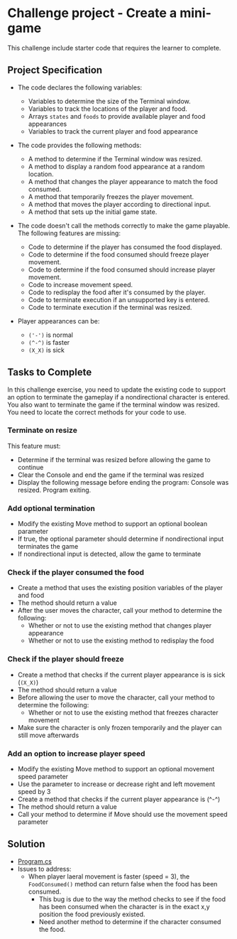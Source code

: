 # Challenge project - Create a mini-game
This challenge include starter code that requires the learner to complete.

## Project Specification
- The code declares the following variables:
    - Variables to determine the size of the Terminal window.
    - Variables to track the locations of the player and food.
    - Arrays `states` and `foods` to provide available player and food appearances
    - Variables to track the current player and food appearance

- The code provides the following methods:
    - A method to determine if the Terminal window was resized.
    - A method to display a random food appearance at a random location.
    - A method that changes the player appearance to match the food consumed.
    - A method that temporarily freezes the player movement.
    - A method that moves the player according to directional input.
    - A method that sets up the initial game state.

- The code doesn't call the methods correctly to make the game playable. The following features are missing:
    - Code to determine if the player has consumed the food displayed.
    - Code to determine if the food consumed should freeze player movement.
    - Code to determine if the food consumed should increase player movement.
    - Code to increase movement speed.
    - Code to redisplay the food after it's consumed by the player.
    - Code to terminate execution if an unsupported key is entered.
    - Code to terminate execution if the terminal was resized.

- Player appearances can be:
  - ```('-')``` is normal
  - ```(^-^)``` is faster
  - ```(X_X)``` is sick

## Tasks to Complete
In this challenge exercise, you need to update the existing code to support an option to terminate the gameplay if a nondirectional character is entered. You also want to terminate the game if the terminal window was resized. You need to locate the correct methods for your code to use.

### Terminate on resize
This feature must:
- Determine if the terminal was resized before allowing the game to continue
- Clear the Console and end the game if the terminal was resized
- Display the following message before ending the program: Console was resized. Program exiting.

### Add optional termination
- Modify the existing Move method to support an optional boolean parameter
- If true, the optional parameter should determine if nondirectional input terminates the game
- If nondirectional input is detected, allow the game to terminate

### Check if the player consumed the food
- Create a method that uses the existing position variables of the player and food
- The method should return a value
- After the user moves the character, call your method to determine the following:
  - Whether or not to use the existing method that changes player appearance
  - Whether or not to use the existing method to redisplay the food

### Check if the player should freeze
- Create a method that checks if the current player appearance is is sick (```(X_X)```)
- The method should return a value
- Before allowing the user to move the character, call your method to determine the following:
  - Whether or not to use the existing method that freezes character movement
- Make sure the character is only frozen temporarily and the player can still move afterwards

### Add an option to increase player speed
- Modify the existing Move method to support an optional movement speed parameter
- Use the parameter to increase or decrease right and left movement speed by 3
- Create a method that checks if the current player appearance is (^-^)
- The method should return a value
- Call your method to determine if Move should use the movement speed parameter

## Solution
- [Program.cs](./solutions/challenge_mini_game/Program.cs)
- Issues to address:
  - When player laeral movement is faster (speed = 3), the ```FoodConsumed()``` method can return false when the food has been consumed.
    - This bug is due to the way the method checks to see if the food has been consumed when the character is in the exact x,y position the food previously existed.
    - Need another method to determine if the character consumed the food.